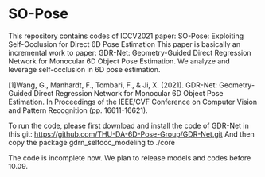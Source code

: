 # SO-Pose
This repository contains codes of ICCV2021 paper: SO-Pose: Exploiting Self-Occlusion for Direct 6D Pose Estimation
This paper is basically an incremental work to paper: GDR-Net: Geometry-Guided Direct Regression Network for Monocular 6D Object Pose Estimation.
We analyze and leverage self-occlusion in 6D pose estimation.

[1]Wang, G., Manhardt, F., Tombari, F., & Ji, X. (2021). GDR-Net: Geometry-Guided Direct Regression Network for Monocular 6D Object Pose Estimation. In Proceedings of the IEEE/CVF Conference on Computer Vision and Pattern Recognition (pp. 16611-16621).

To run the code, please first download and install the code of GDR-Net in this git: https://github.com/THU-DA-6D-Pose-Group/GDR-Net.git
And then copy the package gdrn_selfocc_modeling to ./core

The code is incomplete now. We plan to release models and codes before 10.09.
